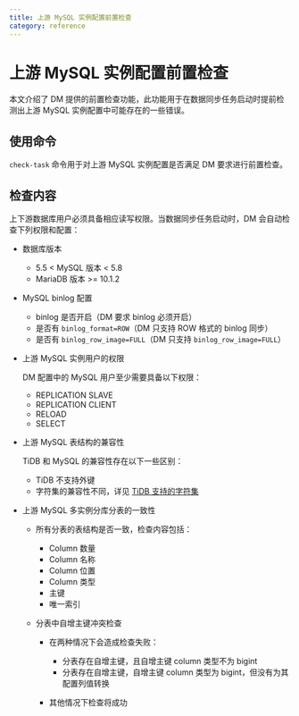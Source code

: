```yaml
---
title: 上游 MySQL 实例配置前置检查
category: reference
---
```


# 上游 MySQL 实例配置前置检查

本文介绍了 DM 提供的前置检查功能，此功能用于在数据同步任务启动时提前检测出上游 MySQL 实例配置中可能存在的一些错误。

## 使用命令

`check-task` 命令用于对上游 MySQL 实例配置是否满足 DM 要求进行前置检查。

## 检查内容

上下游数据库用户必须具备相应读写权限。当数据同步任务启动时，DM 会自动检查下列权限和配置：

+ 数据库版本
    
    - 5.5 < MySQL 版本 < 5.8
    - MariaDB 版本 >= 10.1.2
- MySQL binlog 配置
    
    - binlog 是否开启（DM 要求 binlog 必须开启）
    - 是否有 `binlog_format=ROW`（DM 只支持 ROW 格式的 binlog 同步）
    - 是否有 `binlog_row_image=FULL`（DM 只支持 `binlog_row_image=FULL`）
- 上游 MySQL 实例用户的权限
    
    DM 配置中的 MySQL 用户至少需要具备以下权限：
    
    - REPLICATION SLAVE
    - REPLICATION CLIENT
    - RELOAD
    - SELECT
- 上游 MySQL 表结构的兼容性
    
    TiDB 和 MySQL 的兼容性存在以下一些区别：
    
    - TiDB 不支持外键
    - 字符集的兼容性不同，详见 [TiDB 支持的字符集](/reference/sql/character-set.md)
- 上游 MySQL 多实例分库分表的一致性
    
    + 所有分表的表结构是否一致，检查内容包括：
        
        - Column 数量
        - Column 名称
        - Column 位置
        - Column 类型
        - 主键
        - 唯一索引
    - 分表中自增主键冲突检查
        
        - 在两种情况下会造成检查失败：
            
            - 分表存在自增主键，且自增主键 column 类型不为 bigint
            - 分表存在自增主键，自增主键 column 类型为 bigint，但没有为其配置列值转换
        - 其他情况下检查将成功